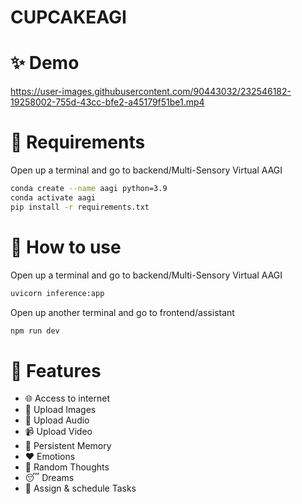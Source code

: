 # CUPCAKEAGI

# ✨ Demo



https://user-images.githubusercontent.com/90443032/232546182-19258002-755d-43cc-bfe2-a45179f51be1.mp4



# 🚨 Requirements

Open up a terminal and go to backend/Multi-Sensory Virtual AAGI
```sh
conda create --name aagi python=3.9
conda activate aagi
pip install -r requirements.txt
```

# 🔌 How to use

Open up a terminal and go to backend/Multi-Sensory Virtual AAGI
```sh
uvicorn inference:app
```

Open up another terminal and go to frontend/assistant
```sh
npm run dev
```

# 🚀 Features
- 🌐 Access to internet
- 🐶 Upload Images
- 🎵 Upload Audio
- 📹 Upload Video
- 💾 Persistent Memory
- ❤️ Emotions
- 💭 Random Thoughts
- 😴 Dreams
- 📝 Assign & schedule Tasks





